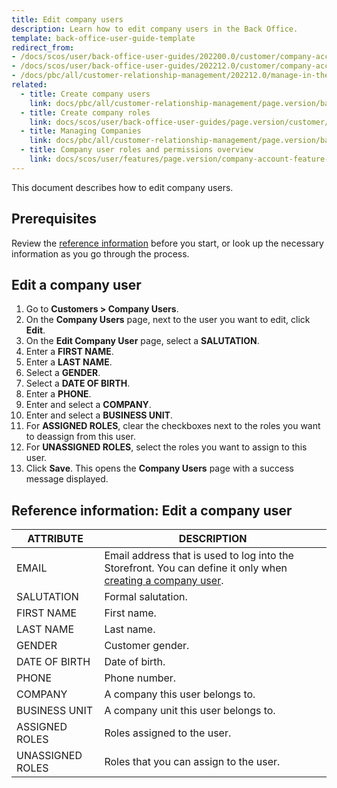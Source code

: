 ```yaml
---
title: Edit company users
description: Learn how to edit company users in the Back Office.
template: back-office-user-guide-template
redirect_from:
- /docs/scos/user/back-office-user-guides/202200.0/customer/company-account/managing-company-users.html
- /docs/scos/user/back-office-user-guides/202212.0/customer/company-account/managing-company-users.html
- /docs/pbc/all/customer-relationship-management/202212.0/manage-in-the-back-office/company-users/edit-company-users.html
related:
  - title: Create company users
    link: docs/pbc/all/customer-relationship-management/page.version/base-shop/manage-in-the-back-office/company-users/create-company-users.html
  - title: Create company roles
    link: docs/scos/user/back-office-user-guides/page.version/customer/company-roles/create-company-roles.html
  - title: Managing Companies
    link: docs/pbc/all/customer-relationship-management/page.version/base-shop/manage-in-the-back-office/manage-companies.html
  - title: Company user roles and permissions overview
    link: docs/scos/user/features/page.version/company-account-feature-overview/company-user-roles-and-permissions-overview.html
---
```


This document describes how to edit company users.

## Prerequisites

Review the [reference information](#reference-information-edit-a-company-user) before you start, or look up the necessary information as you go through the process.

## Edit a company user

1. Go to **Customers&nbsp;<span aria-label="and then">></span> Company Users**.
2. On the **Company Users** page, next to the user you want to edit, click **Edit**.
3. On the **Edit Company User** page, select a **SALUTATION**.
4. Enter a **FIRST NAME**.
5. Enter a **LAST NAME**.
6. Select a **GENDER**.
7. Select a **DATE OF BIRTH**.
9. Enter a **PHONE**.
10. Enter and select a **COMPANY**.
11. Enter and select a **BUSINESS UNIT**.
12. For **ASSIGNED ROLES**, clear the checkboxes next to the roles you want to deassign from this user.
12. For **UNASSIGNED ROLES**, select the roles you want to assign to this user.
13. Click **Save**.
    This opens the **Company Users** page with a success message displayed.

## Reference information: Edit a company user

| ATTRIBUTE |DESCRIPTION  |
| --- | --- |
| EMAIL | Email address that is used to log into the Storefront. You can define it only when [creating a company user](/docs/pbc/all/customer-relationship-management/{{page.version}}/base-shop/manage-in-the-back-office/company-users/create-company-users.html). |
| SALUTATION | Formal salutation. |
| FIRST NAME | First name. |
| LAST NAME |  Last name. |
| GENDER | Customer gender. |
| DATE OF BIRTH | Date of birth. |
| PHONE | Phone number. |
| COMPANY  | A company this user belongs to. |
| BUSINESS UNIT | A company unit this user belongs to. |
| ASSIGNED ROLES  | Roles assigned to the user. |
| UNASSIGNED ROLES | Roles that you can assign to the user. |
